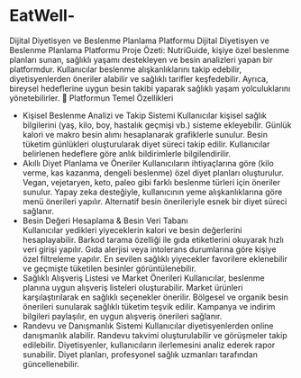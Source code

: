 # EatWell-
Dijital Diyetisyen ve Beslenme Planlama Platformu
Dijital Diyetisyen ve Beslenme Planlama Platformu
Proje Özeti:
NutriGuide, kişiye özel beslenme planları sunan, sağlıklı yaşamı destekleyen ve besin analizleri yapan bir platformdur. Kullanıcılar beslenme alışkanlıklarını takip edebilir, diyetisyenlerden öneriler alabilir ve sağlıklı tarifler keşfedebilir. Ayrıca, bireysel hedeflerine uygun besin takibi yaparak sağlıklı yaşam yolculuklarını yönetebilirler.
🔹 Platformun Temel Özellikleri
* Kişisel Beslenme Analizi ve Takip Sistemi
Kullanıcılar kişisel sağlık bilgilerini (yaş, kilo, boy, hastalık geçmişi vb.) sisteme ekleyebilir.
Günlük kalori ve makro besin alımı hesaplanarak grafiklerle sunulur.
Besin tüketim günlükleri oluşturularak diyet süreci takip edilir.
Kullanıcılar belirlenen hedeflere göre anlık bildirimlerle bilgilendirilir.
* Akıllı Diyet Planlama ve Öneriler
Kullanıcıların ihtiyaçlarına göre (kilo verme, kas kazanma, dengeli beslenme) özel diyet planları oluşturulur.
Vegan, vejetaryen, keto, paleo gibi farklı beslenme türleri için öneriler sunulur.
Yapay zeka desteğiyle, kullanıcının yeme alışkanlıklarına göre menü önerileri yapılır.
Alternatif besin önerileriyle esnek bir diyet süreci sağlanır.
* Besin Değeri Hesaplama & Besin Veri Tabanı                                                         
Kullanıcılar yedikleri yiyeceklerin kalori ve besin değerlerini hesaplayabilir.
Barkod tarama özelliği ile gıda etiketlerini okuyarak hızlı veri girişi yapılır.
Gıda alerjisi veya intolerans durumlarına göre kişiye özel filtreleme yapılır.
En sevilen sağlıklı yiyecekler favorilere eklenebilir ve geçmişte tüketilen besinler görüntülenebilir.
* Sağlıklı Alışveriş Listesi ve Market Önerileri
Kullanıcılar, beslenme planına uygun alışveriş listeleri oluşturabilir.
Market ürünleri karşılaştırılarak en sağlıklı seçenekler önerilir.
Bölgesel ve organik besin önerileri sunularak sağlıklı tüketim teşvik edilir.
Kampanya ve indirim bilgileri paylaşılır, en uygun alışveriş önerileri sağlanır.
* Randevu ve Danışmanlık Sistemi
Kullanıcılar diyetisyenlerden online danışmanlık alabilir.
Randevu takvimi oluşturulabilir ve görüşmeler takip edilebilir.
Diyetisyenler, kullanıcıların ilerlemesini analiz ederek rapor sunabilir.
Diyet planları, profesyonel sağlık uzmanları tarafından güncellenebilir.


